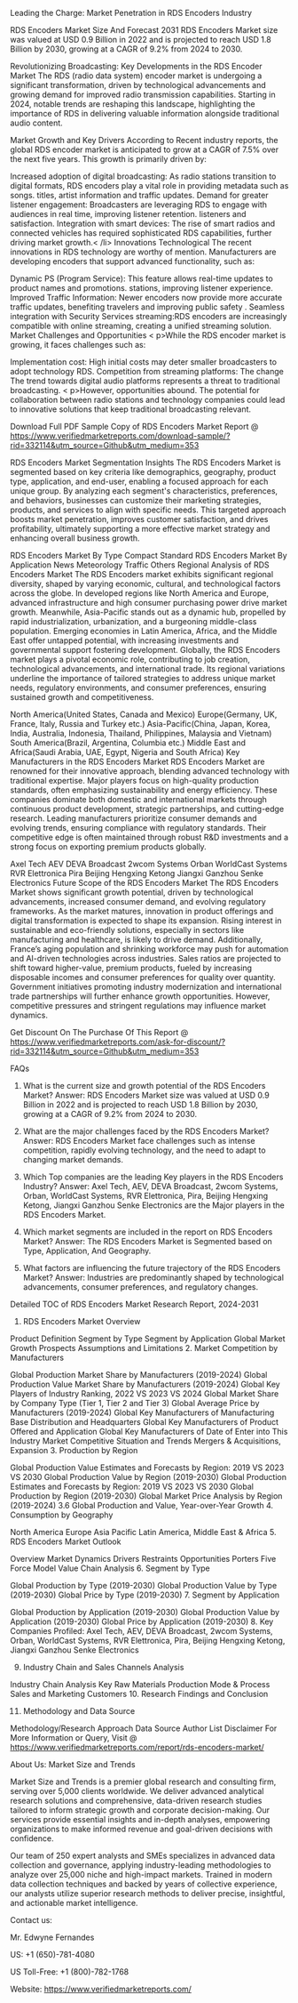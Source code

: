 Leading the Charge: Market Penetration in RDS Encoders Industry


RDS Encoders Market Size And Forecast 2031
RDS Encoders Market size was valued at USD 0.9 Billion in 2022 and is projected to reach USD 1.8 Billion by 2030, growing at a CAGR of 9.2% from 2024 to 2030.

Revolutionizing Broadcasting: Key Developments in the RDS Encoder Market
The RDS (radio data system) encoder market is undergoing a significant transformation, driven by technological advancements and growing demand for improved radio transmission capabilities. Starting in 2024, notable trends are reshaping this landscape, highlighting the importance of RDS in delivering valuable information alongside traditional audio content.

Market Growth and Key Drivers
According to Recent industry reports, the global RDS encoder market is anticipated to grow at a CAGR of 7.5% over the next five years. This growth is primarily driven by:

Increased adoption of digital broadcasting: As radio stations transition to digital formats, RDS encoders play a vital role in providing metadata such as songs. titles, artist information and traffic updates.
Demand for greater listener engagement: Broadcasters are leveraging RDS to engage with audiences in real time, improving listener retention. listeners and satisfaction.
Integration with smart devices: The rise of smart radios and connected vehicles has required sophisticated RDS capabilities, further driving market growth.< /li>
Innovations Technological
The recent innovations in RDS technology are worthy of mention. Manufacturers are developing encoders that support advanced functionality, such as:

Dynamic PS (Program Service): This feature allows real-time updates to product names and promotions. stations, improving listener experience.
Improved Traffic Information: Newer encoders now provide more accurate traffic updates, benefiting travelers and improving public safety .
Seamless integration with Security Services streaming:RDS encoders are increasingly compatible with online streaming, creating a unified streaming solution.
Market Challenges and Opportunities
< p>While the RDS encoder market is growing, it faces challenges such as:

Implementation cost: High initial costs may deter smaller broadcasters to adopt technology RDS.
Competition from streaming platforms: The change The trend towards digital audio platforms represents a threat to traditional broadcasting.
< p>However, opportunities abound. The potential for collaboration between radio stations and technology companies could lead to innovative solutions that keep traditional broadcasting relevant.

Download Full PDF Sample Copy of RDS Encoders Market Report @ https://www.verifiedmarketreports.com/download-sample/?rid=332114&utm_source=Github&utm_medium=353

RDS Encoders Market Segmentation Insights
The RDS Encoders Market is segmented based on key criteria like demographics, geography, product type, application, and end-user, enabling a focused approach for each unique group. By analyzing each segment's characteristics, preferences, and behaviors, businesses can customize their marketing strategies, products, and services to align with specific needs. This targeted approach boosts market penetration, improves customer satisfaction, and drives profitability, ultimately supporting a more effective market strategy and enhancing overall business growth.

RDS Encoders Market By Type
Compact
Standard
RDS Encoders Market By Application
News
Meteorology
Traffic
Others
Regional Analysis of RDS Encoders Market
The RDS Encoders market exhibits significant regional diversity, shaped by varying economic, cultural, and technological factors across the globe. In developed regions like North America and Europe, advanced infrastructure and high consumer purchasing power drive market growth. Meanwhile, Asia-Pacific stands out as a dynamic hub, propelled by rapid industrialization, urbanization, and a burgeoning middle-class population. Emerging economies in Latin America, Africa, and the Middle East offer untapped potential, with increasing investments and governmental support fostering development. Globally, the RDS Encoders market plays a pivotal economic role, contributing to job creation, technological advancements, and international trade. Its regional variations underline the importance of tailored strategies to address unique market needs, regulatory environments, and consumer preferences, ensuring sustained growth and competitiveness.

North America(United States, Canada and Mexico)
Europe(Germany, UK, France, Italy, Russia and Turkey etc.)
Asia-Pacific(China, Japan, Korea, India, Australia, Indonesia, Thailand, Philippines, Malaysia and Vietnam)
South America(Brazil, Argentina, Columbia etc.)
Middle East and Africa(Saudi Arabia, UAE, Egypt, Nigeria and South Africa)
Key Manufacturers in the RDS Encoders Market
RDS Encoders Market are renowned for their innovative approach, blending advanced technology with traditional expertise. Major players focus on high-quality production standards, often emphasizing sustainability and energy efficiency. These companies dominate both domestic and international markets through continuous product development, strategic partnerships, and cutting-edge research. Leading manufacturers prioritize consumer demands and evolving trends, ensuring compliance with regulatory standards. Their competitive edge is often maintained through robust R&D investments and a strong focus on exporting premium products globally.

Axel Tech
AEV
DEVA Broadcast
2wcom Systems
Orban
WorldCast Systems
RVR Elettronica
Pira
Beijing Hengxing Ketong
Jiangxi Ganzhou Senke Electronics
Future Scope of the RDS Encoders Market
The RDS Encoders Market shows significant growth potential, driven by technological advancements, increased consumer demand, and evolving regulatory frameworks. As the market matures, innovation in product offerings and digital transformation is expected to shape its expansion. Rising interest in sustainable and eco-friendly solutions, especially in sectors like manufacturing and healthcare, is likely to drive demand. Additionally, France’s aging population and shrinking workforce may push for automation and AI-driven technologies across industries. Sales ratios are projected to shift toward higher-value, premium products, fueled by increasing disposable incomes and consumer preferences for quality over quantity. Government initiatives promoting industry modernization and international trade partnerships will further enhance growth opportunities. However, competitive pressures and stringent regulations may influence market dynamics.

Get Discount On The Purchase Of This Report @ https://www.verifiedmarketreports.com/ask-for-discount/?rid=332114&utm_source=Github&utm_medium=353

FAQs
1. What is the current size and growth potential of the RDS Encoders Market?
Answer: RDS Encoders Market size was valued at USD 0.9 Billion in 2022 and is projected to reach USD 1.8 Billion by 2030, growing at a CAGR of 9.2% from 2024 to 2030.

2. What are the major challenges faced by the RDS Encoders Market?
Answer: RDS Encoders Market face challenges such as intense competition, rapidly evolving technology, and the need to adapt to changing market demands.

3. Which Top companies are the leading Key players in the RDS Encoders Industry?
Answer: Axel Tech, AEV, DEVA Broadcast, 2wcom Systems, Orban, WorldCast Systems, RVR Elettronica, Pira, Beijing Hengxing Ketong, Jiangxi Ganzhou Senke Electronics are the Major players in the RDS Encoders Market.

4. Which market segments are included in the report on RDS Encoders Market?
Answer: The RDS Encoders Market is Segmented based on Type, Application, And Geography.

5. What factors are influencing the future trajectory of the RDS Encoders Market?
Answer: Industries are predominantly shaped by technological advancements, consumer preferences, and regulatory changes.

Detailed TOC of RDS Encoders Market Research Report, 2024-2031
1. RDS Encoders Market Overview

Product Definition
Segment by Type
Segment by Application
Global Market Growth Prospects
Assumptions and Limitations
2. Market Competition by Manufacturers

Global Production Market Share by Manufacturers (2019-2024)
Global Production Value Market Share by Manufacturers (2019-2024)
Global Key Players of Industry Ranking, 2022 VS 2023 VS 2024
Global Market Share by Company Type (Tier 1, Tier 2 and Tier 3)
Global Average Price by Manufacturers (2019-2024)
Global Key Manufacturers of Manufacturing Base Distribution and Headquarters
Global Key Manufacturers of Product Offered and Application
Global Key Manufacturers of Date of Enter into This Industry
Market Competitive Situation and Trends
Mergers & Acquisitions, Expansion
3. Production by Region

Global Production Value Estimates and Forecasts by Region: 2019 VS 2023 VS 2030
Global Production Value by Region (2019-2030)
Global Production Estimates and Forecasts by Region: 2019 VS 2023 VS 2030
Global Production by Region (2019-2030)
Global Market Price Analysis by Region (2019-2024) 3.6 Global Production and Value, Year-over-Year Growth
4. Consumption by Geography

North America
Europe
Asia Pacific
Latin America, Middle East & Africa
5. RDS Encoders Market Outlook

Overview
Market Dynamics
Drivers
Restraints
Opportunities
Porters Five Force Model
Value Chain Analysis 
6. Segment by Type

Global Production by Type (2019-2030)
Global Production Value by Type (2019-2030)
Global Price by Type (2019-2030)
7. Segment by Application

Global Production by Application (2019-2030)
Global Production Value by Application (2019-2030)
Global Price by Application (2019-2030)
8. Key Companies Profiled: Axel Tech, AEV, DEVA Broadcast, 2wcom Systems, Orban, WorldCast Systems, RVR Elettronica, Pira, Beijing Hengxing Ketong, Jiangxi Ganzhou Senke Electronics

9. Industry Chain and Sales Channels Analysis

Industry Chain Analysis
Key Raw Materials
Production Mode & Process
Sales and Marketing
Customers
10. Research Findings and Conclusion

11. Methodology and Data Source

Methodology/Research Approach
Data Source
Author List
Disclaimer
For More Information or Query, Visit @ https://www.verifiedmarketreports.com/report/rds-encoders-market/

About Us: Market Size and Trends

Market Size and Trends is a premier global research and consulting firm, serving over 5,000 clients worldwide. We deliver advanced analytical research solutions and comprehensive, data-driven research studies tailored to inform strategic growth and corporate decision-making. Our services provide essential insights and in-depth analyses, empowering organizations to make informed revenue and goal-driven decisions with confidence.

Our team of 250 expert analysts and SMEs specializes in advanced data collection and governance, applying industry-leading methodologies to analyze over 25,000 niche and high-impact markets. Trained in modern data collection techniques and backed by years of collective experience, our analysts utilize superior research methods to deliver precise, insightful, and actionable market intelligence.

Contact us:

Mr. Edwyne Fernandes

US: +1 (650)-781-4080

US Toll-Free: +1 (800)-782-1768

Website: https://www.verifiedmarketreports.com/
